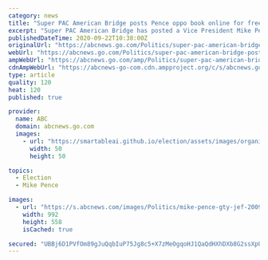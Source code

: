 ```yaml
---
category: news
title: "Super PAC American Bridge posts Pence oppo book online for free ahead of debates"
excerpt: "Super PAC American Bridge has posted a Vice President Mike Pence opposition book online for free ahead of the debates."
publishedDateTime: 2020-09-22T10:38:00Z
originalUrl: "https://abcnews.go.com/Politics/super-pac-american-bridge-posts-pence-oppo-book/story?id=73144864"
webUrl: "https://abcnews.go.com/Politics/super-pac-american-bridge-posts-pence-oppo-book/story?id=73144864"
ampWebUrl: "https://abcnews.go.com/amp/Politics/super-pac-american-bridge-posts-pence-oppo-book/story?id=73144864"
cdnAmpWebUrl: "https://abcnews-go-com.cdn.ampproject.org/c/s/abcnews.go.com/amp/Politics/super-pac-american-bridge-posts-pence-oppo-book/story?id=73144864"
type: article
quality: 120
heat: 120
published: true

provider:
  name: ABC
  domain: abcnews.go.com
  images:
    - url: "https://smartableai.github.io/election/assets/images/organizations/abcnews.go.com-50x50.jpg"
      width: 50
      height: 50

topics:
  - Election
  - Mike Pence

images:
  - url: "https://s.abcnews.com/images/Politics/mike-pence-gty-jef-200921_1600697875742_hpMain_16x9_992.jpg"
    width: 992
    height: 558
    isCached: true

secured: "UBBj6D1PVfOm89gJuQqbIuP75Jg8c5+X7zMeOgqoHJ1QaQdHXhDXb8G2ssXpUUSSyXTZehRS1fvk+ECa5IWow34kSasgqK9BclT8Zb69Jsa74MyXsU9eoNn7UhTJ+3hRX7Okc88TferU1258MLk1Nt+JMpw78wt2KM7PC9Sw/6vBoD/mOW34A71eaAfHHyiu40kytg1SapFm1wj3Rd4dmaMSxockU/ZRTMAj2ojyerv2TulskUd9IiKi5pL2vTa+ZUlwlmW4yLtjbmA2fT8DM2bXeHPQ3UYeXzFkGaSB7/TJt27CLv19ybWHW7GGsMLNWtaOd0lU4JX0mnyzBFMIG7BRukdFfuVYFGllJPPfSzM=;/ceoQYBnCog4rUsVmbyQFw=="
---
```


